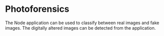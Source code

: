 # Photoforensics
The Node application can be used to classify between real images and fake images. The digitally altered images can be detected from the application.
